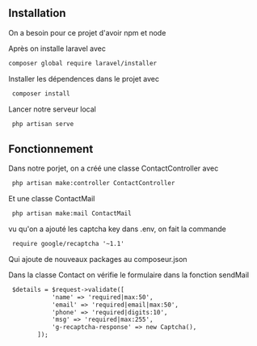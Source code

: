 ## Installation

On a besoin pour ce projet d'avoir npm et node

Après on installe laravel avec
```markdown
composer global require laravel/installer
```

Installer les dépendences dans le projet avec
```markdown
 composer install
```

Lancer notre serveur local
```markdown
 php artisan serve
```

## Fonctionnement

Dans notre porjet, on a créé une classe ContactController avec
```markdown
 php artisan make:controller ContactController
```

Et une classe ContactMail
```markdown
 php artisan make:mail ContactMail
```

vu qu'on a ajouté les captcha key dans .env, on fait la commande
```markdown
 require google/recaptcha '~1.1'
```

Qui ajoute de nouveaux packages au composeur.json

Dans la classe Contact on vérifie le formulaire dans la fonction sendMail

```markdown
 $details = $request->validate([
            'name' => 'required|max:50',
            'email' => 'required|email|max:50',
            'phone' => 'required|digits:10',
            'msg' => 'required|max:255',
            'g-recaptcha-response' => new Captcha(),
        ]);
```
